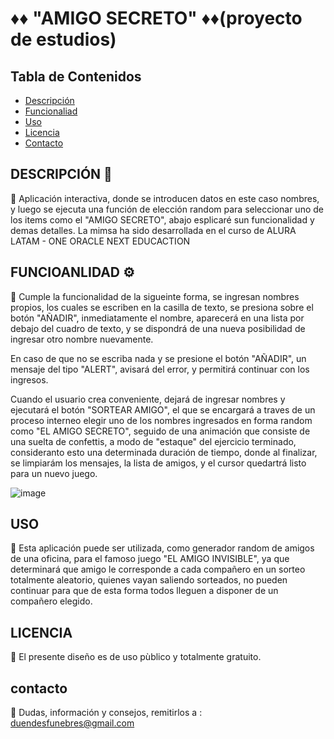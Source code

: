 # ♦️♦️  "AMIGO SECRETO" ♦️♦️(proyecto de estudios)  




## Tabla de Contenidos

- [Descripción](#descripción)
- [Funcionaliad](#Funcionalidad)
- [Uso](#uso)
- [Licencia](#licencia)
- [Contacto](#contacto)


## DESCRIPCIÓN 📝
  📌 Aplicación interactiva, donde se introducen datos en este caso nombres, y luego se ejecuta una función de elección random para seleccionar uno de los items como el "AMIGO SECRETO", abajo esplicaré sun funcionalidad y demas detalles.
      La mimsa ha sido desarrollada en el curso de ALURA LATAM - ONE ORACLE NEXT EDUCACTION

 
## FUNCIOANLIDAD ⚙️

  📌 Cumple la funcionalidad de la sigueinte forma, se ingresan nombres propios, los cuales se escriben en la casilla de texto, se presiona sobre el botón "AÑADIR", inmediatamente el nombre, aparecerá en una lista por debajo del cuadro de texto, y se dispondrá de una nueva posibilidad de ingresar otro nombre nuevamente.

En caso de que no se escriba nada y se presione el botón "AÑADIR", un mensaje del tipo "ALERT", avisará del error, y permitirá continuar con los ingresos.

Cuando el usuario crea conveniente, dejará de ingresar nombres y ejecutará el botón "SORTEAR AMIGO", el que se encargará a traves de un proceso interneo elegir uno de los nombres ingresados en forma random como "EL AMIGO SECRETO", seguido de una animación que consiste de una suelta de confettis, a modo de "estaque" del ejercicio terminado, consideranto esto una determinada duración de tiempo, donde al finalizar, se limpiarám los mensajes, la lista de amigos, y el cursor quedartrá listo para un nuevo juego.

![image](https://github.com/user-attachments/assets/cbe31f1d-fc00-49ba-8799-d1802dd646e0)


## USO
  📌 Esta aplicación puede ser utilizada, como generador random de amigos de una oficina, para el famoso juego "EL AMIGO INVISIBLE", ya que determinará que amigo le corresponde a cada compañero en un sorteo totalmente aleatorio, quienes vayan saliendo sorteados, no pueden continuar para que de esta forma todos lleguen a disponer de un compañero elegido.

  
## LICENCIA
  📌 El presente diseño es de uso pùblico y totalmente gratuito.

## contacto
  📌 Dudas, información y consejos, remitirlos a : duendesfunebres@gmail.com
